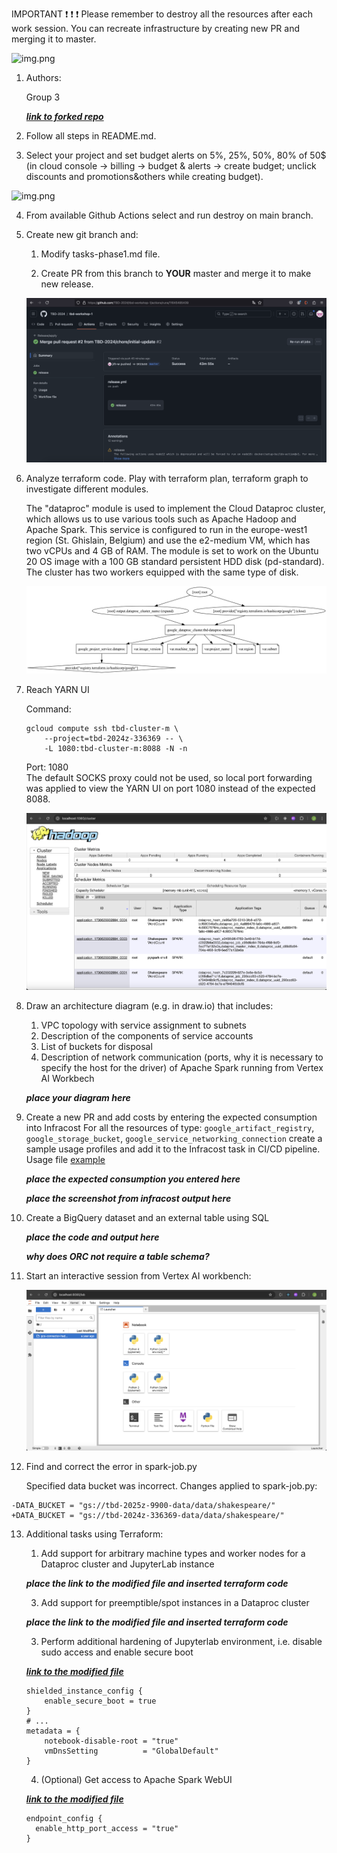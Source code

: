 IMPORTANT ❗ ❗ ❗ Please remember to destroy all the resources after each work session. You can recreate infrastructure by creating new PR and merging it to master.
  
![img.png](doc/figures/destroy.png)

1. Authors:

   Group 3

   [***link to forked repo***](https://github.com/TBD-2024/tbd-workshop-1)
   
2. Follow all steps in README.md.

3. Select your project and set budget alerts on 5%, 25%, 50%, 80% of 50$ (in cloud console -> billing -> budget & alerts -> create budget; unclick discounts and promotions&others while creating budget).

  ![img.png](doc/figures/discounts.png)

4. From available Github Actions select and run destroy on main branch.
   
5. Create new git branch and:
    1. Modify tasks-phase1.md file.
    
    2. Create PR from this branch to **YOUR** master and merge it to make new release. 
    
   ![img.png](doc/figures/release.png)

6. Analyze terraform code. Play with terraform plan, terraform graph to investigate different modules.

    The "dataproc" module is used to implement the Cloud Dataproc cluster, which allows us to use various tools such as Apache Hadoop and Apache Spark. This service is configured to run in the europe-west1 region (St. Ghislain, Belgium) and use the e2-medium VM, which has two vCPUs and 4 GB of RAM. The module is set to work on the Ubuntu 20 OS image with a 100 GB standard persistent HDD disk (pd-standard). The cluster has two workers equipped with the same type of disk.

    ![img.png](modules/dataproc/graph.png)
   
7. Reach YARN UI
   
    Command:

    ```
    gcloud compute ssh tbd-cluster-m \
        --project=tbd-2024z-336369 -- \
        -L 1080:tbd-cluster-m:8088 -N -n
    ```

    Port: 1080 \
    The default SOCKS proxy could not be used, so local port forwarding was applied to view the YARN UI on port 1080 instead of the expected 8088.

    ![img.png](doc/figures/yarn-ui.png)
    
8. Draw an architecture diagram (e.g. in draw.io) that includes:
    1. VPC topology with service assignment to subnets
    2. Description of the components of service accounts
    3. List of buckets for disposal
    4. Description of network communication (ports, why it is necessary to specify the host for the driver) of Apache Spark running from Vertex AI Workbech
  
    ***place your diagram here***

9. Create a new PR and add costs by entering the expected consumption into Infracost
For all the resources of type: `google_artifact_registry`, `google_storage_bucket`, `google_service_networking_connection`
create a sample usage profiles and add it to the Infracost task in CI/CD pipeline. Usage file [example](https://github.com/infracost/infracost/blob/master/infracost-usage-example.yml) 

   ***place the expected consumption you entered here***

   ***place the screenshot from infracost output here***

10. Create a BigQuery dataset and an external table using SQL
    
    ***place the code and output here***
   
    ***why does ORC not require a table schema?***

  
11. Start an interactive session from Vertex AI workbench:

    ![img.png](doc/figures/vertex-ai.png)
   
12. Find and correct the error in spark-job.py

    Specified data bucket was incorrect. Changes applied to spark-job.py:

```
-DATA_BUCKET = "gs://tbd-2025z-9900-data/data/shakespeare/"
+DATA_BUCKET = "gs://tbd-2024z-336369-data/data/shakespeare/"
```

13. Additional tasks using Terraform:

    1. Add support for arbitrary machine types and worker nodes for a Dataproc cluster and JupyterLab instance

    ***place the link to the modified file and inserted terraform code***
    
    3. Add support for preemptible/spot instances in a Dataproc cluster

    ***place the link to the modified file and inserted terraform code***
    
    3. Perform additional hardening of Jupyterlab environment, i.e. disable sudo access and enable secure boot
    
    [***link to the modified file***](https://github.com/TBD-2024/tbd-workshop-1/blob/master/modules/vertex-ai-workbench/main.tf)
   
    ```
    shielded_instance_config {
        enable_secure_boot = true
    }
    # ...
    metadata = {
        notebook-disable-root = "true"
        vmDnsSetting          = "GlobalDefault"
    }
    ```

    4. (Optional) Get access to Apache Spark WebUI

    [***link to the modified file***](https://github.com/TBD-2024/tbd-workshop-1/blob/master/modules/dataproc/main.tf)

    ```
    endpoint_config {
      enable_http_port_access = "true"
    }
    ```

